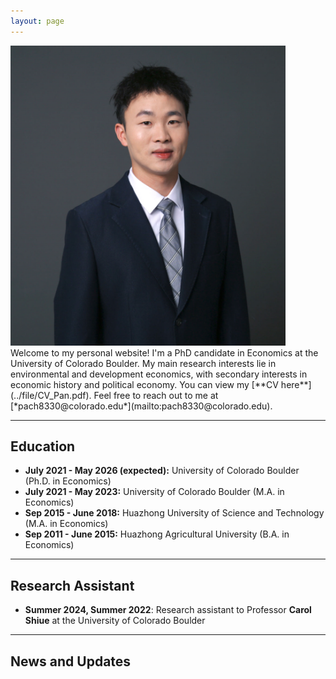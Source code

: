 ```yaml
---
layout: page
---
```


<img src="images/my_profile1.png"  class="floatpic" width="440" height="480"> 
Welcome to my personal website! I'm a PhD candidate in Economics at the University of Colorado Boulder. My main research interests lie in environmental and development economics, with secondary interests in economic history and political economy. You can view my [**CV here**](../file/CV_Pan.pdf). Feel free to reach out to me at [*pach8330@colorado.edu*](mailto:pach8330@colorado.edu).

---

## Education
- **July 2021 - May 2026 (expected):** University of Colorado Boulder (Ph.D. in Economics)
- **July 2021 - May 2023:** University of Colorado Boulder (M.A. in Economics)
- **Sep 2015 - June 2018:** Huazhong University of Science and Technology (M.A. in Economics)
- **Sep 2011 - June 2015:** Huazhong Agricultural University (B.A. in Economics)

---

## Research Assistant
- **Summer 2024, Summer 2022**: Research assistant to Professor **Carol Shiue** at the University of Colorado Boulder

---
## News and Updates




